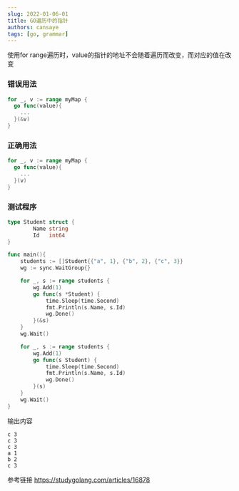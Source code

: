 ```yaml
---
slug: 2022-01-06-01
title: GO遍历中的指针
authors: cansaye
tags: [go, grammar]
---
```

<!-- markdownlint-disable -->

使用for range遍历时，value的指针的地址不会随着遍历而改变，而对应的值在改变

<!--truncate-->

### 错误用法

```go
for _, v := range myMap {
  go func(value){
    ...
  }(&v)
}
```

### 正确用法

```go
for _, v := range myMap {
  go func(value){
    ...
  }(v)
}
```

### 测试程序

```go
type Student struct {
		Name string
		Id   int64
}

func main(){
	students := []Student{{"a", 1}, {"b", 2}, {"c", 3}}
	wg := sync.WaitGroup{}

	for _, s := range students {
		wg.Add(1)
		go func(s *Student) {
			time.Sleep(time.Second)
			fmt.Println(s.Name, s.Id)
			wg.Done()
		}(&s)
	}
	wg.Wait()

	for _, s := range students {
		wg.Add(1)
		go func(s Student) {
			time.Sleep(time.Second)
			fmt.Println(s.Name, s.Id)
			wg.Done()
		}(s)
	}
	wg.Wait()
}
```

输出内容

```
c 3
c 3
c 3
a 1
b 2
c 3
```

参考链接 https://studygolang.com/articles/16878